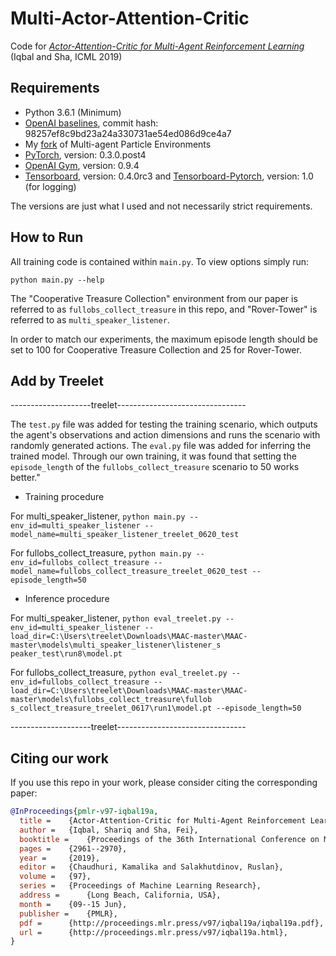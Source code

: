 # Multi-Actor-Attention-Critic
Code for [*Actor-Attention-Critic for Multi-Agent Reinforcement Learning*](https://arxiv.org/abs/1810.02912) (Iqbal and Sha, ICML 2019)

## Requirements
* Python 3.6.1 (Minimum)
* [OpenAI baselines](https://github.com/openai/baselines), commit hash: 98257ef8c9bd23a24a330731ae54ed086d9ce4a7
* My [fork](https://github.com/shariqiqbal2810/multiagent-particle-envs) of Multi-agent Particle Environments
* [PyTorch](http://pytorch.org/), version: 0.3.0.post4
* [OpenAI Gym](https://github.com/openai/gym), version: 0.9.4
* [Tensorboard](https://github.com/tensorflow/tensorboard), version: 0.4.0rc3 and [Tensorboard-Pytorch](https://github.com/lanpa/tensorboard-pytorch), version: 1.0 (for logging)

The versions are just what I used and not necessarily strict requirements.

## How to Run

All training code is contained within `main.py`. To view options simply run:

```shell
python main.py --help
```
The "Cooperative Treasure Collection" environment from our paper is referred to as `fullobs_collect_treasure` in this repo, and "Rover-Tower" is referred to as `multi_speaker_listener`.

In order to match our experiments, the maximum episode length should be set to 100 for Cooperative Treasure Collection and 25 for Rover-Tower.

## Add by Treelet
--------------------treelet--------------------------------

The `test.py` file was added for testing the training scenario, which outputs the agent's observations and action dimensions and runs the scenario with randomly generated actions. 
The `eval.py` file was added for inferring the trained model. Through our own training, it was found that setting the `episode_length` of the `fullobs_collect_treasure` scenario to 50 works better."

* Training procedure
  
For multi_speaker_listener, `python main.py --env_id=multi_speaker_listener --model_name=multi_speaker_listener_treelet_0620_test`

For fullobs_collect_treasure, `python main.py --env_id=fullobs_collect_treasure --model_name=fullobs_collect_treasure_treelet_0620_test --episode_length=50`

* Inference procedure
  
For multi_speaker_listener, `python eval_treelet.py --env_id=multi_speaker_listener --load_dir=C:\Users\treelet\Downloads\MAAC-master\MAAC-master\models\multi_speaker_listener\listener_s peaker_test\run8\model.pt`

For fullobs_collect_treasure, `python eval_treelet.py --env_id=fullobs_collect_treasure --load_dir=C:\Users\treelet\Downloads\MAAC-master\MAAC-master\models\fullobs_collect_treasure\fullob s_collect_treasure_treelet_0617\run1\model.pt --episode_length=50`

--------------------treelet--------------------------------

## Citing our work

If you use this repo in your work, please consider citing the corresponding paper:

```bibtex
@InProceedings{pmlr-v97-iqbal19a,
  title =    {Actor-Attention-Critic for Multi-Agent Reinforcement Learning},
  author =   {Iqbal, Shariq and Sha, Fei},
  booktitle =    {Proceedings of the 36th International Conference on Machine Learning},
  pages =    {2961--2970},
  year =     {2019},
  editor =   {Chaudhuri, Kamalika and Salakhutdinov, Ruslan},
  volume =   {97},
  series =   {Proceedings of Machine Learning Research},
  address =      {Long Beach, California, USA},
  month =    {09--15 Jun},
  publisher =    {PMLR},
  pdf =      {http://proceedings.mlr.press/v97/iqbal19a/iqbal19a.pdf},
  url =      {http://proceedings.mlr.press/v97/iqbal19a.html},
}
```
